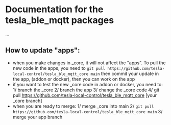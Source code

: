 # Documentation for the tesla_ble_mqtt packages

...

## How to update "apps":

- when you make changes in _core, it will not affect the "apps". To pull the new code in the apps, you need to `git pull https://github.com/tesla-local-control/tesla_ble_mqtt_core main` then commit your update in the app, (addon or docker), then you can work on the app
- if you want to test the new _core code in addon or docker, you need to:
1/ branch the _core
2/ branch the app
3/ change the _core code
4/ git pull https://github.com/tesla-local-control/tesla_ble_mqtt_core [your _core branch]
- when you are ready to merge:
1/ merge _core into main
2/ `git pull https://github.com/tesla-local-control/tesla_ble_mqtt_core main`
3/ merge your app branch